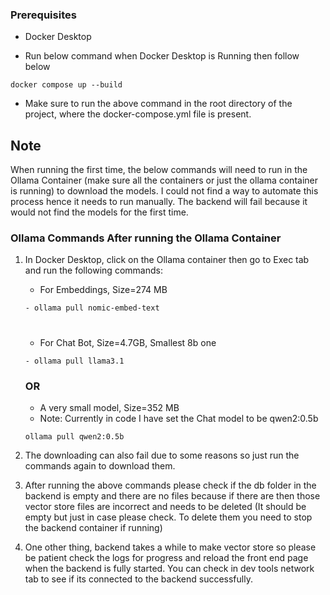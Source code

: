 ### Prerequisites

- Docker Desktop

- Run below command when Docker Desktop is Running then follow below
```
docker compose up --build
```
- Make sure to run the above command in the root directory of the project, where the docker-compose.yml file is present.

## Note

When running the first time, the below commands will need to run in the Ollama Container (make sure all the containers or just the ollama container is running) to download the models. I could not find a way to automate this process hence it needs to run manually. The backend will fail because it would not find the models for the first time.

### Ollama Commands After running the Ollama Container

1. In Docker Desktop, click on the Ollama container then go to Exec tab and run the following commands:

    - For Embeddings, Size=274 MB
    ```
    - ollama pull nomic-embed-text
    ```
    #
    - For Chat Bot, Size=4.7GB, Smallest 8b one
    ```
    - ollama pull llama3.1
    ```
    ### OR
    - A very small model, Size=352 MB
    - Note: Currently in code I have set the Chat model to be qwen2:0.5b
    ```
    ollama pull qwen2:0.5b
    ```

2. The downloading can also fail due to some reasons so just run the commands again to download them.

3. After running the above commands please check if the db folder in the backend is empty and there are no files because if there are then those vector store files are incorrect and needs to be deleted (It should be empty but just in case please check. To delete them you need to stop the backend container if running)

4. One other thing, backend takes a while to make vector store so please be patient check the logs for progress and reload the front end page when the backend is fully started. You can check in dev tools network tab to see if its connected to the backend successfully.
